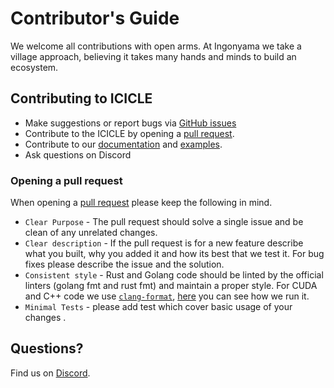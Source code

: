 # Contributor's Guide

We welcome all contributions with open arms. At Ingonyama we take a village approach, believing it takes many hands and minds to build an ecosystem.

## Contributing to ICICLE

- Make suggestions or report bugs via [GitHub issues](https://github.com/ingonyama-zk/icicle/issues)
- Contribute to the ICICLE by opening a [pull request](https://github.com/ingonyama-zk/icicle/pulls).
- Contribute to our [documentation](https://github.com/ingonyama-zk/icicle/tree/main/docs) and [examples](https://github.com/ingonyama-zk/icicle/tree/main/examples).
- Ask questions on Discord

### Opening a pull request

When opening a [pull request](https://github.com/ingonyama-zk/icicle/pulls) please keep the following in mind.

- `Clear Purpose` - The pull request should solve a single issue and be clean of any unrelated changes.
- `Clear description` - If the pull request is for a new feature describe what you built, why you added it and how its best that we test it. For bug fixes please describe the issue and the solution.
- `Consistent style` - Rust and Golang code should be linted by the official linters (golang fmt and rust fmt) and maintain a proper style. For CUDA and C++ code we use [`clang-format`](https://github.com/ingonyama-zk/icicle/blob/main/.clang-format), [here](https://github.com/ingonyama-zk/icicle/blob/605c25f9d22135c54ac49683b710fe2ce06e2300/.github/workflows/main-format.yml#L46) you can see how we run it.
- `Minimal Tests` - please add test which cover basic usage of your changes .

## Questions?

Find us on [Discord](https://discord.gg/6vYrE7waPj).
